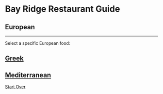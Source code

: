 # Bay Ridge Restaurant Guide
## European
---
Select a specific European food:

## [Greek](../european/greek.md)
## [Mediterranean](../european/mediterranean.md)

[Start Over](../home.md)